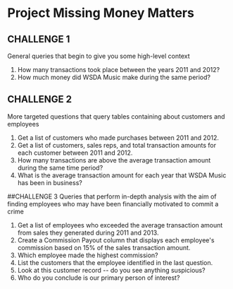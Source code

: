 # Project Missing Money Matters

## CHALLENGE 1
General queries that begin to give you some high-level context
1. How many transactions took place between the years 2011 and 2012?
2. How much money did WSDA Music make during the same period?

## CHALLENGE 2
More targeted questions that query tables containing about customers and employees
1. Get a list of customers who made purchases between 2011 and 2012.
2. Get a list of customers, sales reps, and total transaction amounts for each customer between 2011 and 2012.
3. How many transactions are above the average transaction amount during the same time period?
4. What is the average transaction amount for each year that WSDA Music has been in business?

##CHALLENGE 3
Queries that perform in-depth analysis with the aim of finding employees who may have been financially motivated to commit a crime
1. Get a list of employees who exceeded the average transaction amount from sales they generated during 2011 and 2013.
2. Create a Commission Payout column that displays each employee's commission based on 15% of the sales transaction amount.
3. Which employee made the highest commission?
4. List the customers that the employee identified in the last question.
6. Look at this customer record -- do you see anything suspicious?
7. Who do you conclude is our primary person of interest?

